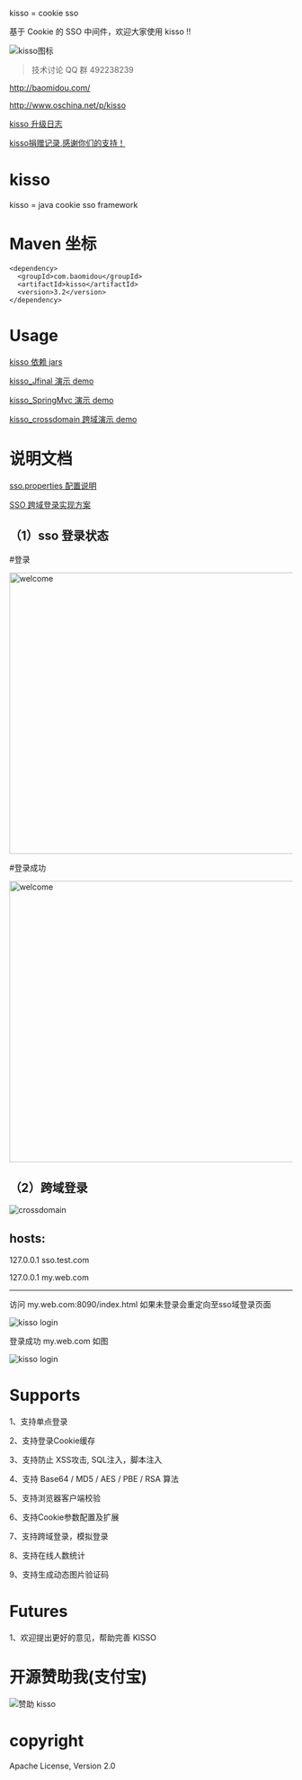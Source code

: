 kisso  =  cookie sso

基于 Cookie 的 SSO 中间件，欢迎大家使用 kisso !! 

![kisso图标](http://git.oschina.net/uploads/images/2015/1122/122054_3b6813fa_12260.png "爱心萝卜 kisso")

> 技术讨论 QQ 群 492238239 

http://baomidou.com/


http://www.oschina.net/p/kisso

[kisso 升级日志](http://git.oschina.net/juapk/kisso/wikis/kisso---%E5%8D%87%E7%BA%A7%E6%97%A5%E5%BF%97)

[kisso捐赠记录,感谢你们的支持！](http://git.oschina.net/juapk/kisso/wikis/%E6%8D%90%E8%B5%A0%E8%AE%B0%E5%BD%95)

ki﻿sso
===

kisso = java cookie sso framework


Maven 坐标
===
```
<dependency>
  <groupId>com.baomidou</groupId>
  <artifactId>kisso</artifactId>
  <version>3.2</version>
</dependency>
```

Usage
===========
[kisso 依赖 jars](http://git.oschina.net/juapk/kisso/wikis/kisso-%E4%BE%9D%E8%B5%96%E5%8C%85-jars)

[kisso_Jfinal 演示 demo](http://git.oschina.net/juapk/kisso_jfinal)

[kisso_SpringMvc 演示 demo](http://git.oschina.net/juapk/kisso_springmvc)

[kisso_crossdomain 跨域演示 demo](http://git.oschina.net/juapk/kisso_crossdomain)


说明文档
===========
[sso.properties 配置说明](http://git.oschina.net/juapk/kisso/blob/master/kisso/src/main/resources/doc.md/?dir=0&filepath=kisso/src/main/resources/doc.md&oid=6376fee85d0184f0cb4957f928f47508f7140e0f&sha=47f98ea6f97eb195b6fe01459b665cb1f5d1f6d9)

[SSO 跨域登录实现方案](http://git.oschina.net/juapk/kisso/blob/master/kisso/src/main/resources/crossdomain.md/?dir=0&filepath=kisso/src/main/resources/crossdomain.md&oid=e6a5e090f661fafa8a6b739152bdd3b4bb1cd248&sha=47f98ea6f97eb195b6fe01459b665cb1f5d1f6d9)


（1）sso 登录状态
--------------------------------------------

 #登录

<img alt="welcome" width="800" height="500" src="http://git.oschina.net/uploads/images/2015/0309/094616_1cf45332_12260.png">

 #登录成功

<img alt="welcome" width="800" height="500" src="http://git.oschina.net/uploads/images/2015/0302/180138_590ee527_12260.png">



（2）跨域登录
--------------------------------------------

![crossdomain](http://git.oschina.net/uploads/images/2015/1208/101724_845ea916_12260.jpeg "Kisso,crossdomain login")

hosts:
--------------------------------------------
127.0.0.1 sso.test.com

127.0.0.1 my.web.com

--------------------------------------------

访问 my.web.com:8090/index.html  如果未登录会重定向至sso域登录页面

![kisso login](http://git.oschina.net/uploads/images/2015/1208/101635_99913d35_12260.jpeg "Kisso,crossdomain login")

登录成功 my.web.com 如图

![kisso login](http://git.oschina.net/uploads/images/2015/1208/101605_2037b254_12260.jpeg "Kisso,crossdomain login")


Supports
====================
1、支持单点登录

2、支持登录Cookie缓存

3、支持防止 XSS攻击, SQL注入，脚本注入

4、支持 Base64 / MD5 / AES / PBE / RSA 算法

5、支持浏览器客户端校验

6、支持Cookie参数配置及扩展

7、支持跨域登录，模拟登录

8、支持在线人数统计

9、支持生成动态图片验证码

Futures
====================
1、欢迎提出更好的意见，帮助完善 KISSO 


开源赞助我(支付宝)
====================
![赞助 kisso](http://git.oschina.net/uploads/images/2015/1208/101534_761146da_12260.png "开源赞助我(支付宝)")

copyright
====================
Apache License, Version 2.0